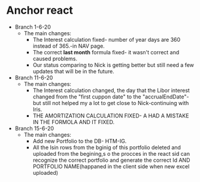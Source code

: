 # Anchor react
- Branch 1-6-20
  - The main changes:
    - The Interest calculation fixed- number of year days are 360 instead of 365.-in NAV page.
    - The correct **last month** formula fixed- it wasn't correct and caused problems.
    - Our status comparing to Nick is getting better but still need a few updates that will be in the future.
- Branch 11-6-20
  - The main changes:
    - The Interest calculation changed, the day that the Libor interest changed from the "first cuppon date" to the "accrualEndDate"-but         still not helped my a lot to get close to Nick-continuing with Iris.
    - THE AMORTIZATION CALCULATION FIXED- A HAD A MISTAKE IN THE FORMOLA AND IT FIXED.
- Branch 15-6-20
  - The main changes:
    - Add new Portfolio to the DB- HTM-IG.
    - All the Isin rows from the bginig of this portfolio deleted and uploaded from the begining,s o the procces in the react sid can recognize the correct portfolio and generate the correct Id AND PORTFOLIO NAME(happaned in the client side when new excel uploaded)
